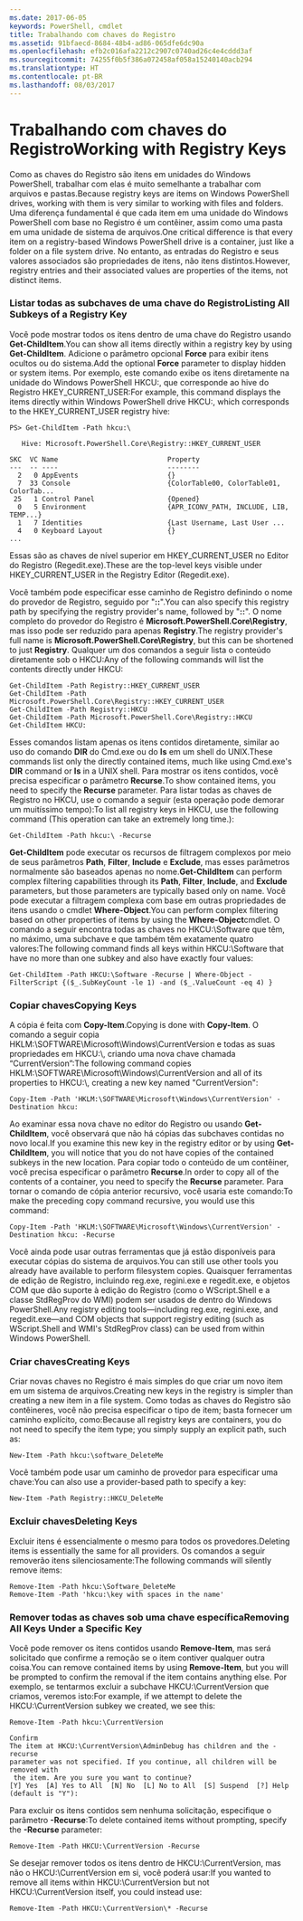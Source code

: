 ```yaml
---
ms.date: 2017-06-05
keywords: PowerShell, cmdlet
title: Trabalhando com chaves do Registro
ms.assetid: 91bfaecd-8684-48b4-ad86-065dfe6dc90a
ms.openlocfilehash: efb2c016afa2212c2907c0740ad26c4e4cddd3af
ms.sourcegitcommit: 74255f0b5f386a072458af058a15240140acb294
ms.translationtype: HT
ms.contentlocale: pt-BR
ms.lasthandoff: 08/03/2017
---
```

# <a name="working-with-registry-keys"></a><span data-ttu-id="af7d8-103">Trabalhando com chaves do Registro</span><span class="sxs-lookup"><span data-stu-id="af7d8-103">Working with Registry Keys</span></span>
<span data-ttu-id="af7d8-104">Como as chaves do Registro são itens em unidades do Windows PowerShell, trabalhar com elas é muito semelhante a trabalhar com arquivos e pastas.</span><span class="sxs-lookup"><span data-stu-id="af7d8-104">Because registry keys are items on Windows PowerShell drives, working with them is very similar to working with files and folders.</span></span> <span data-ttu-id="af7d8-105">Uma diferença fundamental é que cada item em uma unidade do Windows PowerShell com base no Registro é um contêiner, assim como uma pasta em uma unidade de sistema de arquivos.</span><span class="sxs-lookup"><span data-stu-id="af7d8-105">One critical difference is that every item on a registry-based Windows PowerShell drive is a container, just like a folder on a file system drive.</span></span> <span data-ttu-id="af7d8-106">No entanto, as entradas do Registro e seus valores associados são propriedades de itens, não itens distintos.</span><span class="sxs-lookup"><span data-stu-id="af7d8-106">However, registry entries and their associated values are properties of the items, not distinct items.</span></span>

### <a name="listing-all-subkeys-of-a-registry-key"></a><span data-ttu-id="af7d8-107">Listar todas as subchaves de uma chave do Registro</span><span class="sxs-lookup"><span data-stu-id="af7d8-107">Listing All Subkeys of a Registry Key</span></span>
<span data-ttu-id="af7d8-108">Você pode mostrar todos os itens dentro de uma chave do Registro usando **Get-ChildItem**.</span><span class="sxs-lookup"><span data-stu-id="af7d8-108">You can show all items directly within a registry key by using **Get-ChildItem**.</span></span> <span data-ttu-id="af7d8-109">Adicione o parâmetro opcional **Force** para exibir itens ocultos ou do sistema.</span><span class="sxs-lookup"><span data-stu-id="af7d8-109">Add the optional **Force** parameter to display hidden or system items.</span></span> <span data-ttu-id="af7d8-110">Por exemplo, este comando exibe os itens diretamente na unidade do Windows PowerShell HKCU:, que corresponde ao hive do Registro HKEY_CURRENT_USER:</span><span class="sxs-lookup"><span data-stu-id="af7d8-110">For example, this command displays the items directly within Windows PowerShell drive HKCU:, which corresponds to the HKEY_CURRENT_USER registry hive:</span></span>

```
PS> Get-ChildItem -Path hkcu:\

   Hive: Microsoft.PowerShell.Core\Registry::HKEY_CURRENT_USER

SKC  VC Name                           Property
---  -- ----                           --------
  2   0 AppEvents                      {}
  7  33 Console                        {ColorTable00, ColorTable01, ColorTab...
 25   1 Control Panel                  {Opened}
  0   5 Environment                    {APR_ICONV_PATH, INCLUDE, LIB, TEMP...}
  1   7 Identities                     {Last Username, Last User ...
  4   0 Keyboard Layout                {}
...
```

<span data-ttu-id="af7d8-111">Essas são as chaves de nível superior em HKEY_CURRENT_USER no Editor do Registro (Regedit.exe).</span><span class="sxs-lookup"><span data-stu-id="af7d8-111">These are the top-level keys visible under HKEY_CURRENT_USER in the Registry Editor (Regedit.exe).</span></span>

<span data-ttu-id="af7d8-112">Você também pode especificar esse caminho de Registro definindo o nome do provedor de Registro, seguido por "**::**".</span><span class="sxs-lookup"><span data-stu-id="af7d8-112">You can also specify this registry path by specifying the registry provider's name, followed by "**::**".</span></span> <span data-ttu-id="af7d8-113">O nome completo do provedor do Registro é **Microsoft.PowerShell.Core\\Registry**, mas isso pode ser reduzido para apenas **Registry**.</span><span class="sxs-lookup"><span data-stu-id="af7d8-113">The registry provider's full name is **Microsoft.PowerShell.Core\\Registry**, but this can be shortened to just **Registry**.</span></span> <span data-ttu-id="af7d8-114">Qualquer um dos comandos a seguir lista o conteúdo diretamente sob o HKCU:</span><span class="sxs-lookup"><span data-stu-id="af7d8-114">Any of the following commands will list the contents directly under HKCU:</span></span>

```
Get-ChildItem -Path Registry::HKEY_CURRENT_USER
Get-ChildItem -Path Microsoft.PowerShell.Core\Registry::HKEY_CURRENT_USER
Get-ChildItem -Path Registry::HKCU
Get-ChildItem -Path Microsoft.PowerShell.Core\Registry::HKCU
Get-ChildItem HKCU:
```

<span data-ttu-id="af7d8-115">Esses comandos listam apenas os itens contidos diretamente, similar ao uso do comando **DIR** do Cmd.exe ou do **ls** em um shell do UNIX.</span><span class="sxs-lookup"><span data-stu-id="af7d8-115">These commands list only the directly contained items, much like using Cmd.exe's **DIR** command or **ls** in a UNIX shell.</span></span> <span data-ttu-id="af7d8-116">Para mostrar os itens contidos, você precisa especificar o parâmetro **Recurse**.</span><span class="sxs-lookup"><span data-stu-id="af7d8-116">To show contained items, you need to specify the **Recurse** parameter.</span></span> <span data-ttu-id="af7d8-117">Para listar todas as chaves de Registro no HKCU, use o comando a seguir (esta operação pode demorar um muitíssimo tempo):</span><span class="sxs-lookup"><span data-stu-id="af7d8-117">To list all registry keys in HKCU, use the following command (This operation can take an extremely long time.):</span></span>

```
Get-ChildItem -Path hkcu:\ -Recurse
```

<span data-ttu-id="af7d8-118">**Get-ChildItem** pode executar os recursos de filtragem complexos por meio de seus parâmetros **Path**, **Filter**, **Include** e **Exclude**, mas esses parâmetros normalmente são baseados apenas no nome.</span><span class="sxs-lookup"><span data-stu-id="af7d8-118">**Get-ChildItem** can perform complex filtering capabilities through its **Path**, **Filter**, **Include**, and **Exclude** parameters, but those parameters are typically based only on name.</span></span> <span data-ttu-id="af7d8-119">Você pode executar a filtragem complexa com base em outras propriedades de itens usando o cmdlet **Where-Object**.</span><span class="sxs-lookup"><span data-stu-id="af7d8-119">You can perform complex filtering based on other properties of items by using the **Where-Object**cmdlet.</span></span> <span data-ttu-id="af7d8-120">O comando a seguir encontra todas as chaves no HKCU:\\Software que têm, no máximo, uma subchave e que também têm exatamente quatro valores:</span><span class="sxs-lookup"><span data-stu-id="af7d8-120">The following command finds all keys within HKCU:\\Software that have no more than one subkey and also have exactly four values:</span></span>

```
Get-ChildItem -Path HKCU:\Software -Recurse | Where-Object -FilterScript {($_.SubKeyCount -le 1) -and ($_.ValueCount -eq 4) }
```

### <a name="copying-keys"></a><span data-ttu-id="af7d8-121">Copiar chaves</span><span class="sxs-lookup"><span data-stu-id="af7d8-121">Copying Keys</span></span>
<span data-ttu-id="af7d8-122">A cópia é feita com **Copy-Item**.</span><span class="sxs-lookup"><span data-stu-id="af7d8-122">Copying is done with **Copy-Item**.</span></span> <span data-ttu-id="af7d8-123">O comando a seguir copia HKLM:\\SOFTWARE\\Microsoft\\Windows\\CurrentVersion e todas as suas propriedades em HKCU:\\, criando uma nova chave chamada “CurrentVersion”:</span><span class="sxs-lookup"><span data-stu-id="af7d8-123">The following command copies HKLM:\\SOFTWARE\\Microsoft\\Windows\\CurrentVersion and all of its properties to HKCU:\\, creating a new key named "CurrentVersion":</span></span>

```
Copy-Item -Path 'HKLM:\SOFTWARE\Microsoft\Windows\CurrentVersion' -Destination hkcu:
```

<span data-ttu-id="af7d8-124">Ao examinar essa nova chave no editor do Registro ou usando **Get-ChildItem**, você observará que não há cópias das subchaves contidas no novo local.</span><span class="sxs-lookup"><span data-stu-id="af7d8-124">If you examine this new key in the registry editor or by using **Get-ChildItem**, you will notice that you do not have copies of the contained subkeys in the new location.</span></span> <span data-ttu-id="af7d8-125">Para copiar todo o conteúdo de um contêiner, você precisa especificar o parâmetro **Recurse**.</span><span class="sxs-lookup"><span data-stu-id="af7d8-125">In order to copy all of the contents of a container, you need to specify the **Recurse** parameter.</span></span> <span data-ttu-id="af7d8-126">Para tornar o comando de cópia anterior recursivo, você usaria este comando:</span><span class="sxs-lookup"><span data-stu-id="af7d8-126">To make the preceding copy command recursive, you would use this command:</span></span>

```
Copy-Item -Path 'HKLM:\SOFTWARE\Microsoft\Windows\CurrentVersion' -Destination hkcu: -Recurse
```

<span data-ttu-id="af7d8-127">Você ainda pode usar outras ferramentas que já estão disponíveis para executar cópias do sistema de arquivos.</span><span class="sxs-lookup"><span data-stu-id="af7d8-127">You can still use other tools you already have available to perform filesystem copies.</span></span> <span data-ttu-id="af7d8-128">Quaisquer ferramentas de edição de Registro, incluindo reg.exe, regini.exe e regedit.exe, e objetos COM que dão suporte à edição do Registro (como o WScript.Shell e a classe StdRegProv do WMI) podem ser usados de dentro do Windows PowerShell.</span><span class="sxs-lookup"><span data-stu-id="af7d8-128">Any registry editing tools—including reg.exe, regini.exe, and regedit.exe—and COM objects that support registry editing (such as WScript.Shell and WMI's StdRegProv class) can be used from within Windows PowerShell.</span></span>

### <a name="creating-keys"></a><span data-ttu-id="af7d8-129">Criar chaves</span><span class="sxs-lookup"><span data-stu-id="af7d8-129">Creating Keys</span></span>
<span data-ttu-id="af7d8-130">Criar novas chaves no Registro é mais simples do que criar um novo item em um sistema de arquivos.</span><span class="sxs-lookup"><span data-stu-id="af7d8-130">Creating new keys in the registry is simpler than creating a new item in a file system.</span></span> <span data-ttu-id="af7d8-131">Como todas as chaves do Registro são contêineres, você não precisa especificar o tipo de item; basta fornecer um caminho explícito, como:</span><span class="sxs-lookup"><span data-stu-id="af7d8-131">Because all registry keys are containers, you do not need to specify the item type; you simply supply an explicit path, such as:</span></span>

```
New-Item -Path hkcu:\software_DeleteMe
```

<span data-ttu-id="af7d8-132">Você também pode usar um caminho de provedor para especificar uma chave:</span><span class="sxs-lookup"><span data-stu-id="af7d8-132">You can also use a provider-based path to specify a key:</span></span>

```
New-Item -Path Registry::HKCU_DeleteMe
```

### <a name="deleting-keys"></a><span data-ttu-id="af7d8-133">Excluir chaves</span><span class="sxs-lookup"><span data-stu-id="af7d8-133">Deleting Keys</span></span>
<span data-ttu-id="af7d8-134">Excluir itens é essencialmente o mesmo para todos os provedores.</span><span class="sxs-lookup"><span data-stu-id="af7d8-134">Deleting items is essentially the same for all providers.</span></span> <span data-ttu-id="af7d8-135">Os comandos a seguir removerão itens silenciosamente:</span><span class="sxs-lookup"><span data-stu-id="af7d8-135">The following commands will silently remove items:</span></span>

```
Remove-Item -Path hkcu:\Software_DeleteMe
Remove-Item -Path 'hkcu:\key with spaces in the name'
```

### <a name="removing-all-keys-under-a-specific-key"></a><span data-ttu-id="af7d8-136">Remover todas as chaves sob uma chave específica</span><span class="sxs-lookup"><span data-stu-id="af7d8-136">Removing All Keys Under a Specific Key</span></span>
<span data-ttu-id="af7d8-137">Você pode remover os itens contidos usando **Remove-Item**, mas será solicitado que confirme a remoção se o item contiver qualquer outra coisa.</span><span class="sxs-lookup"><span data-stu-id="af7d8-137">You can remove contained items by using **Remove-Item**, but you will be prompted to confirm the removal if the item contains anything else.</span></span> <span data-ttu-id="af7d8-138">Por exemplo, se tentarmos excluir a subchave HKCU:\\CurrentVersion que criamos, veremos isto:</span><span class="sxs-lookup"><span data-stu-id="af7d8-138">For example, if we attempt to delete the HKCU:\\CurrentVersion subkey we created, we see this:</span></span>

```
Remove-Item -Path hkcu:\CurrentVersion

Confirm
The item at HKCU:\CurrentVersion\AdminDebug has children and the -recurse
parameter was not specified. If you continue, all children will be removed with
 the item. Are you sure you want to continue?
[Y] Yes  [A] Yes to All  [N] No  [L] No to All  [S] Suspend  [?] Help
(default is "Y"):
```

<span data-ttu-id="af7d8-139">Para excluir os itens contidos sem nenhuma solicitação, especifique o parâmetro **-Recurse**:</span><span class="sxs-lookup"><span data-stu-id="af7d8-139">To delete contained items without prompting, specify the **-Recurse** parameter:</span></span>

```
Remove-Item -Path HKCU:\CurrentVersion -Recurse
```

<span data-ttu-id="af7d8-140">Se desejar remover todos os itens dentro de HKCU:\\CurrentVersion, mas não o HKCU:\\CurrentVersion em si, você poderá usar:</span><span class="sxs-lookup"><span data-stu-id="af7d8-140">If you wanted to remove all items within HKCU:\\CurrentVersion but not HKCU:\\CurrentVersion itself, you could instead use:</span></span>

```
Remove-Item -Path HKCU:\CurrentVersion\* -Recurse
```


